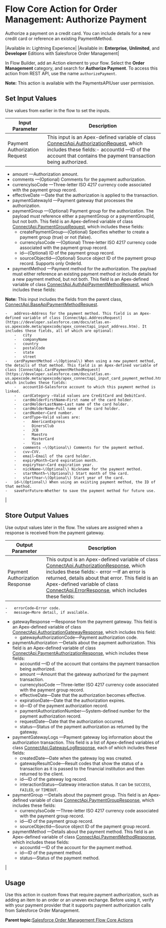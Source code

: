 # Flow Core Action for Order Management: Authorize Payment

Authorize a payment on a credit card. You can include details for a new credit card or reference an existing PaymentMethod.

|Available in: Lightning Experience|
|Available in: **Enterprise**, **Unlimited**, and **Developer** Editions with Salesforce Order Management|

In Flow Builder, add an Action element to your flow. Select the **Order Management** category, and search for **Authorize Payment**. To access this action from REST API, use the name `authorizePayment`.

**Note:** This action is available with the PaymentsAPIUser user permission.

## Set Input Values

Use values from earlier in the flow to set the inputs.

|Input Parameter|Description|
|---------------|-----------|
|Payment Authorization Request|This input is an Apex-defined variable of class [ConnectApi.AuthorizationRequest](https://developer.salesforce.com/docs/atlas.en-us.apexcode.meta/apexcode/apex_connectapi_input_authorization.htm), which includes these fields:-   accountId —ID of the account that contains the payment transaction being authorized.
-   amount —Authorization amount.
-   comments —\(Optional\) Comments for the payment authorization.
-   currencyIsoCode —Three-letter ISO 4217 currency code associated with the payment group record.
-   effectiveDate —Date that the authorization is applied to the transaction.
-   paymentGatewayId —Payment gateway that processes the authorization.
-   paymentGroup —\(Optional\) Payment group for the authorization. The payload must reference either a paymentGroup or a paymentGroupId, but not both. This field is an Apex-defined variable of class [ConnectApi.PaymentGroupRequest](https://developer.salesforce.com/docs/atlas.en-us.apexcode.meta/apexcode/apex_connectapi_input_payment_group.htm), which includes these fields:
    -   createPaymentGroup—\(Optional\) Specifies whether to create a payment group \(true\) or not \(false\).
    -   currencyIsoCode —\(Optional\) Three-letter ISO 4217 currency code associated with the payment group record.
    -   id—\(Optional\) ID of the payment group record.
    -   sourceObjectId—\(Optional\) Source object ID of the payment group record. Supports only OrderId.
-   paymentMethod —Payment method for the authorization. The payload must either reference an existing payment method or include details for a new payment method, but not both. This field is an Apex-defined variable of class [ConnectApi.AuthApiPaymentMethodRequest](https://developer.salesforce.com/docs/atlas.en-us.apexcode.meta/apexcode/apex_connectapi_input_auth_api_payment_method.htm), which includes these fields:

**Note:** This input includes the fields from the parent class, [ConnectApi.BaseApiPaymentMethodRequest](https://developer.salesforce.com/docs/atlas.en-us.apexcode.meta/apexcode/apex_connectapi_input_base_api_payment_method.htm).

    -   address—Address for the payment method. This field is an Apex-defined variable of class [ConnectApi.AddressRequest](https://developer.salesforce.com/docs/atlas.en-us.apexcode.meta/apexcode/apex_connectapi_input_address.htm). It includes these fields, all of which are optional:
        -   city
        -   companyName
        -   country
        -   postalCode
        -   state
        -   street
    -   cardPaymentMethod —\(Optional\) When using a new payment method, the details of that method. This field is an Apex-defined variable of class [ConnectApi.CardPaymentMethodRequest](https://developer.salesforce.com/docs/atlas.en-us.apexcode.meta/apexcode/apex_connectapi_input_card_payment_method.htm), which includes these fields:
        -   accountId—Salesforce account to which this payment method is linked.
        -   cardCategory —Valid values are CreditCard and DebitCard.
        -   cardHolderFirstName—First name of the card holder.
        -   cardHolderLastName—Last name of the card holder.
        -   cardHolderName—Full name of the card holder.
        -   cardNumber—Card number.
        -   cardType—Valid values are:
            -   AmericanExpress
            -   DinersClub
            -   JCB
            -   Maestro
            -   MasterCard
            -   Visa
        -   comments —\(Optional\) Comments for the payment method.
        -   cvv—CVV.
        -   email—Email of the card holder.
        -   expiryMonth—Card expiration month.
        -   expiryYear—Card expiration year.
        -   nickName—\(Optional\) Nickname for the payment method.
        -   startMonth—\(Optional\) Start month of the card.
        -   startYear—\(Optional\) Start year of the card.
    -   id—\(Optional\) When using an existing payment method, the ID of that method.
    -   saveForFuture—Whether to save the payment method for future use.

|

## Store Output Values

Use output values later in the flow. The values are assigned when a response is received from the payment gateway.

|Output Parameter|Description|
|----------------|-----------|
|Payment Authorization Response|This output is an Apex-defined variable of class [ConnectApi.AuthorizationResponse](https://developer.salesforce.com/docs/atlas.en-us.apexcode.meta/apexcode/apex_connectapi_output_authorization_output.htm), which includes these fields:-   error —If an error is returned, details about that error. This field is an Apex-defined variable of class [ConnectApi.ErrorResponse](https://developer.salesforce.com/docs/atlas.en-us.apexcode.meta/apexcode/apex_connectapi_output_error_response.htm), which includes these fields:
    -   errorCode—Error code.
    -   message—More detail, if available.
-   gatewayResponse —Response from the payment gateway. This field is an Apex-defined variable of class [ConnectApi.AuthorizationGatewayResponse](https://developer.salesforce.com/docs/atlas.en-us.apexcode.meta/apexcode/apex_connectapi_output_authorization_gateway_response.htm), which includes this field:
    -   gatewayAuthorizationCode—Payment authorization code.
-   paymentAuthorization —Details about the payment authorization. This field is an Apex-defined variable of class [ConnectApi.PaymentAuthorizationResponse](https://developer.salesforce.com/docs/atlas.en-us.apexcode.meta/apexcode/apex_connectapi_output_payment_authorization_output.htm), which includes these fields:
    -   accountId —ID of the account that contains the payment transaction being authorized.
    -   amount —Amount that the gateway authorized for the payment transaction.
    -   currencyIsoCode —Three-letter ISO 4217 currency code associated with the payment group record.
    -   effectiveDate—Date that the authorization becomes effective.
    -   expirationDate—Date that the authorization expires.
    -   id—ID of the payment authorization record.
    -   paymentAuthorizationNumber—System-defined number for the payment authorization record.
    -   requestDate—Date that the authorization occurred.
    -   status—Status of the payment authorization as returned by the gateway.
-   paymentGatewayLogs —Payment gateway log information about the authorization transaction. This field is a list of Apex-defined variables of class [ConnectApi.GatewayLogResponse](https://developer.salesforce.com/docs/atlas.en-us.apexcode.meta/apexcode/apex_connectapi_output_gateway_log_output.htm), each of which includes these fields:
    -   createdDate—Date when the gateway log was created.
    -   gatewayResultCode—Result codes that show the status of a transaction as it is passed to the financial institution and then returned to the client.
    -   id—ID of the gateway log record.
    -   interactionStatus—Gateway interaction status. It can be `SUCCESS`, `FAILED`, or `TIMEOUT`.
-   paymentGroup —Details about the payment group. This field is an Apex-defined variable of class [ConnectApi.PaymentGroupResponse](https://developer.salesforce.com/docs/atlas.en-us.apexcode.meta/apexcode/apex_connectapi_output_payment_group.htm), which includes these fields:
    -   currencyIsoCode —Three-letter ISO 4217 currency code associated with the payment group record.
    -   id—ID of the payment group record.
    -   sourceObjectId—Source object ID of the payment group record.
-   paymentMethod —Details about the payment method. This field is an Apex-defined variable of class [ConnectApi.PaymentMethodResponse](https://developer.salesforce.com/docs/atlas.en-us.apexcode.meta/apexcode/apex_connectapi_output_payment_method_output.htm), which includes these fields:
    -   accountId —ID of the account for the payment method.
    -   id—ID of the payment method.
    -   status—Status of the payment method.

|

## Usage

Use this action in custom flows that require payment authorization, such as adding an item to an order or an uneven exchange. Before using it, verify with your payment provider that it supports payment authorization calls from Salesforce Order Management.

**Parent topic:**[Salesforce Order Management Flow Core Actions](../flow/flow_ref_elements_om_actions_list.md)

